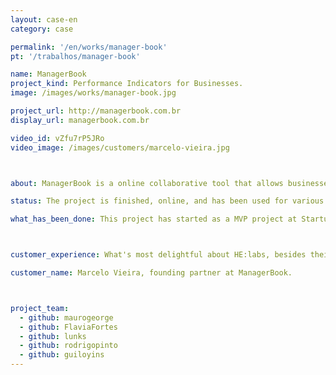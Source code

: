 ```yaml
---
layout: case-en
category: case

permalink: '/en/works/manager-book'
pt: '/trabalhos/manager-book'

name: ManagerBook
project_kind: Performance Indicators for Businesses.
image: /images/works/manager-book.jpg

project_url: http://managerbook.com.br
display_url: managerbook.com.br

video_id: vZfu7rP5JRo
video_image: /images/customers/marcelo-vieira.jpg



about: ManagerBook is a online collaborative tool that allows businesses to share their KPIs internally so that everyone is on the same page and shares essencial business knowledge more effectively.

status: The project is finished, online, and has been used for various companies.

what_has_been_done: This project has started as a MVP project at Startup:DEV, and then continued development, so now it's finished. It's a good example of someone who launched his idea and chose to continue with us.



customer_experience: What's most delightful about HE:labs, besides their technical know-how, was the spirit of working collaboratively with very interesting ideas and solutions for our needs. I'm very pleased and happy to work with the guys at HE:labs.

customer_name: Marcelo Vieira, founding partner at ManagerBook.



project_team:
  - github: maurogeorge
  - github: FlaviaFortes
  - github: lunks
  - github: rodrigopinto
  - github: guiloyins
---
```

